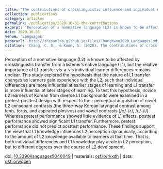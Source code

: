 ```yaml
---
title: "The contributions of crosslinguistic influence and individual differences to nonnative speech perception"
collection: publications
category: articles
permalink: /publication/2020-10-31-the-contributions
excerpt: 'Perception of a nonnative language (L2) is known to be affected by crosslinguistic transfer from a listener’s native...'
date: 2020-10-31
venue: 'Languages'
paperurl: 'http://thepamlab.github.io/files/ChangKwon2020_Languages.pdf'
citation: 'Chang, C. B., & Kwon, S. (2020). The contributions of crosslinguistic influence and individual differences to nonnative speech perception. <i>Languages</i>, <i>5</i>(4), 49.'
---
```


Perception of a nonnative language (L2) is known to be affected by crosslinguistic transfer from a listener’s native language (L1), but the relative importance of L1 transfer vis-a-vis individual learner differences remains unclear. This study explored the hypothesis that the nature of L1 transfer changes as learners gain experience with the L2, such that individual differences are more influential at earlier stages of learning and L1 transfer is more influential at later stages of learning. To test this hypothesis, novice L2 learners of Korean from diverse L1 backgrounds were examined in a pretest-posttest design with respect to their perceptual acquisition of novel L2 consonant contrasts (the three-way Korean laryngeal contrast among lenis, fortis, and aspirated plosives) and vowel contrasts (/o/-/ʌ/, /u/-/ɨ/). Whereas pretest performance showed little evidence of L1 effects, posttest performance showed significant L1 transfer. Furthermore, pretest performance did not predict posttest performance. These findings support the view that L1 knowledge influences L2 perception dynamically, according to the amount of L2 knowledge available to learners at that time. That is, both individual differences and L1 knowledge play a role in L2 perception, but to different degrees over the course of L2 development.

doi: <a href="https://doi.org/10.3390/languages5040049" target="_blank">10.3390/languages5040049</a> | materials: <a href="https://osf.io/rkxdh/" target="_blank">osf.io/rkxdh</a> | data: <a href="https://osf.io/wgcen/" target="_blank">osf.io/wgcen</a>

